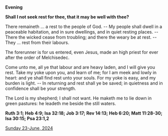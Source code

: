 **Evening**

**Shall I not seek rest for thee, that it may be well with thee?**
 
There remaineth ... a rest to the people of God. -- My people shall dwell in a peaceable habitation, and in sure dwellings, and in quiet resting places. -- There the wicked cease from troubling; and there the weary be at rest. -- They ... rest from their labours.
 
The forerunner is for us entered, even Jesus, made an high priest for ever after the order of Melchisedec.
 
Come unto me, all ye that labour and are heavy laden, and I will give you rest. Take my yoke upon you, and learn of me; for I am meek and lowly in heart: and ye shall find rest unto your souls. For my yoke is easy, and my burden is light. -- In returning and rest shall ye be saved; in quietness and in confidence shall be your strength.
 
The Lord is my shepherd; I shall not want. He maketh me to lie down in green pastures: he leadeth me beside the still waters.  

**Ruth 3:1; Heb 4:9; Isa 32:18; Job 3:17; Rev 14:13; Heb 6:20; Matt 11:28-30; Isa 30:15; Psa 23:1,2**

[Sunday 23-June, 2024](https://t.me/daily_light)
